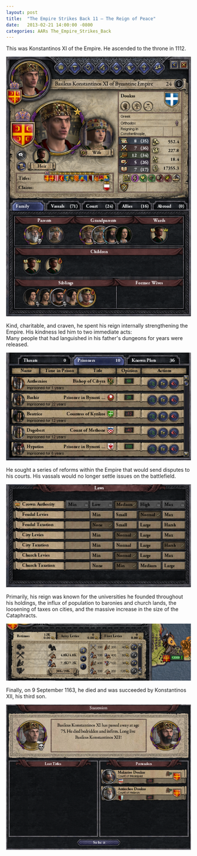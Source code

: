 ```yaml
---
layout: post
title:  "The Empire Strikes Back 11 – The Reign of Peace"
date:   2013-02-21 14:00:00 -0800
categories: AARs The_Empire_Strikes_Back
---
```

This was Konstantinos XI of the Empire. He ascended to the throne in 1112.

![](/assets/tesb_images/11-1.png)

Kind, charitable, and craven, he spent his reign internally strengthening the Empire. His kindness led him to two immediate acts:  
Many people that had languished in his father's dungeons for years were released.

![](/assets/tesb_images/11-2.png)

He sought a series of reforms within the Empire that would send disputes to his courts. His vassals would no longer settle issues on the battlefield.

![](/assets/tesb_images/11-3.png)

Primarily, his reign was known for the universities he founded throughout his holdings, the influx of population to baronies and church lands, the loosening of taxes on cities, and the massive increase in the size of the Cataphracts.

![](/assets/tesb_images/11-4.png)

Finally, on 9 September 1163, he died and was succeeded by Konstantinos XII, his third son.

![](/assets/tesb_images/11-5.png)